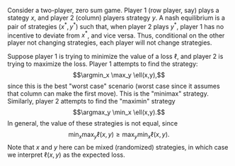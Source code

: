 
Consider a two-player, zero sum game. Player 1 (row player, say) plays a stategy $x$, and player 2 (column) players strategy $y$. A nash equilibrium is a pair of strategies $(x^*,y^*)$ such that, when player 2 plays $y^*$, player 1 has no incentive to deviate from $x^*$, and vice versa. Thus, conditional on the other player not changing strategies, each player will not change strategies. 

Suppose player 1 is trying to minimize the value of a loss $\ell$, and player 2 is trying to maximize the loss. Player 1 attempts to find the strategy: $$\argmin_x \max_y \ell(x,y),$$
since this is the best "worst case" scenario (worst case since it assumes that column can make the first move). This is the "minimax" strategy. Similarly, player 2 attempts to find the "maximin" strategy 
$$\argmax_y \min_x \ell(x,y).$$
In general, the value of these strategies is not equal, since 
$$\min_x \max_y \ell(x,y) \geq \max_y \min_x \ell(x,y).$$
Note that $x$ and $y$ here can be mixed (randomized) strategies, in which case we interpret $\ell(x,y)$ as the expected loss. 